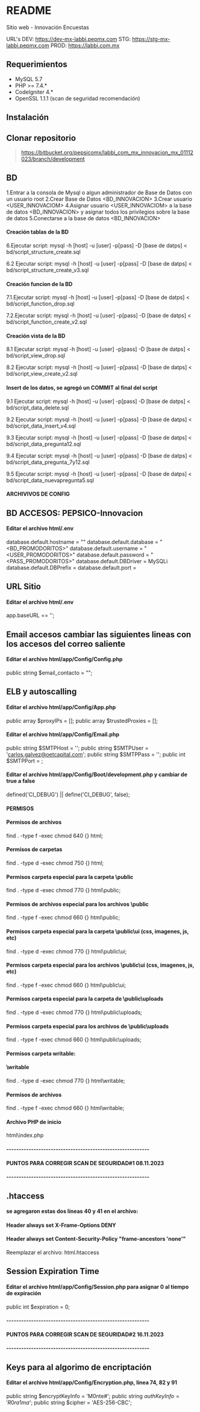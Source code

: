 # README #

Sitio web - Innovación Encuestas

URL's
DEV: https://dev-mx-labbi.pepmx.com
STG: https://stg-mx-labbi.pepmx.com
PROD: https://labbi.com.mx

## Requerimientos

 - MySQL 5.7
 - PHP >= 7.4.*
 - CodeIgniter 4.*
 - OpenSSL 1.1.1   (scan de seguridad recomendación)

## Instalación

## Clonar repositorio

> https://bitbucket.org/pepsicomx/labbi_com_mx_innovacion_mx_01112023/branch/development

## BD
1.Entrar a la consola de Mysql o algun administrador de Base de Datos con un usuario root
2.Crear Base de Datos <BD_INNOVACION>
3.Crear usuario <USER_INNOVACIOM>
4.Asignar usuario <USER_INNOVACIOM> a la base de datos <BD_INNOVACION> y asignar todos los privilegios sobre la base de datos
5.Conectarse a la base de datos  <BD_INNOVACION>

#### Creación tablas de la BD
6.Ejecutar script: mysql -h [host] -u [user] -p[pass] -D [base de datps] < bd/script_structure_create.sql

6.2 Ejecutar script: mysql -h [host] -u [user] -p[pass] -D [base de datps] < bd/script_structure_create_v3.sql

#### Creación funcion de la BD
7.1.Ejecutar script: mysql -h [host] -u [user] -p[pass] -D [base de datps] < bd/script_function_drop.sql

7.2.Ejecutar script: mysql -h [host] -u [user] -p[pass] -D [base de datps] < bd/script_function_create_v2.sql

#### Creación vista de la BD
8.1 Ejecutar script: mysql -h [host] -u [user] -p[pass] -D [base de datps] < bd/script_view_drop.sql

8.2 Ejecutar script: mysql -h [host] -u [user] -p[pass] -D [base de datps] < bd/script_view_create_v2.sql

#### Insert de los datos, se agregó un COMMIT al final del script
9.1 Ejecutar script: mysql -h [host] -u [user] -p[pass] -D [base de datps] < bd/script_data_delete.sql

9.2 Ejecutar script: mysql -h [host] -u [user] -p[pass] -D [base de datps] < bd/script_data_insert_v4.sql

9.3 Ejecutar script: mysql -h [host] -u [user] -p[pass] -D [base de datps] < bd/script_data_pregunta12.sql

9.4 Ejecutar script: mysql -h [host] -u [user] -p[pass] -D [base de datps] < bd/script_data_pregunta_7y12.sql

9.5 Ejecutar script: mysql -h [host] -u [user] -p[pass] -D [base de datps] < bd/script_data_nuevapregunta5.sql


#### ARCHIVIVOS DE CONFIG

## BD ACCESOS: PEPSICO-Innovacion
#### Editar el archivo html/.env
database.default.hostname = "<servidor de bd>"
database.default.database = "<BD_PROMODORITOS>"
database.default.username = "<USER_PROMODORITOS>"
database.default.password = "<PASS_PROMODORITOS>"
database.default.DBDriver = MySQLi
database.default.DBPrefix =
database.default.port = <Puerto>

## URL Sitio
#### Editar el archivo html/.env
app.baseURL == '<url del sitio>';

## Email accesos cambiar las siguientes lineas con los accesos del correo saliente
#### Editar el archivo html/app/Config/Config.php
public string $email_contacto    = "<CORREO DE PRODUCCION>";

## ELB y autoscalling
#### Editar el archivo html/app/Config/App.php
public array $proxyIPs = [<IPs de los proxys separadas por comas>];
public array $trustedProxies = [<Agregar sub red de los proxys>];

#### Editar el archivo html/app/Config/Email.php
public string $SMTPHost = '<host>';
public string $SMTPUser = 'carlos.galvez@oetcapital.com';
public string $SMTPPass = '<password>';
public int $SMTPPort = <puerto>;

#### Editar el archivo html/app/Config/Boot/development.php y cambiar de true a false
defined('CI_DEBUG') || define('CI_DEBUG', false);

#### PERMISOS
#### Permisos de archivos
find . -type f -exec chmod 640 {} html\;

#### Permisos de carpetas
find . -type d -exec chmod 750 {} html\;

#### Permisos carpeta especial para la carpeta \public
find . -type d -exec chmod 770 {} html\public;

#### Permisos de archivos especial para los archivos \public
find . -type f -exec chmod 660 {} html\public;

#### Permisos carpeta especial para la carpeta \public\ui (css, imagenes, js, etc)
find . -type d -exec chmod 770 {} html\public\ui;

#### Permisos carpeta especial para los archivos \public\ui (css, imagenes, js, etc)
find . -type f -exec chmod 660 {} html\public\ui;

#### Permisos carpeta especial para la carpeta de \public\uploads
find . -type d -exec chmod 770 {} html\public\uploads;

#### Permisos carpeta especial para los archivos de \public\uploads
find . -type f -exec chmod 660 {} html\public\uploads;

#### Permisos carpeta writable:
#### \writable
find . -type d -exec chmod 770 {} html\writable;

#### Permisos de archivos
find . -type f -exec chmod 660 {} html\writable;

#### Archivo PHP de inicio
html\index.php


#### ----------------------------------------------------------
#### PUNTOS PARA CORREGIR SCAN DE SEGURIDAD#1 08.11.2023
#### ----------------------------------------------------------

## .htaccess
#### se agregaron estas dos líneas 40 y 41 en el archivo:
#### Header always set X-Frame-Options DENY
#### Header always set Content-Security-Policy "frame-ancestors 'none'"
Reemplazar el archivo: html\.htaccess

## Session Expiration Time
#### Editar el archivo html/app/Config/Session.php para asignar 0 al tiempo de expiración
public int $expiration = 0;

#### ----------------------------------------------------------
#### PUNTOS PARA CORREGIR SCAN DE SEGURIDAD#2 16.11.2023
#### ----------------------------------------------------------
## Keys para al algorimo de encriptación
#### Editar el archivo html/app/Config/Encryption.php, línea 74, 82 y 91
public string $encryptKeyInfo = 'M0nte#';
public string $authKeyInfo = 'R0ra1ma$';
public string $cipher = 'AES-256-CBC';
